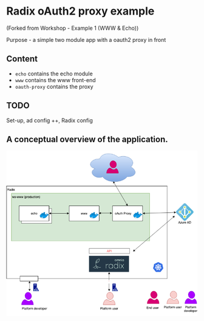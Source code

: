 # Radix oAuth2 proxy example
(Forked from Workshop - Example 1 (WWW & Echo))

Purpose - a simple two module app with a oauth2 proxy in front

## Content

- ```echo``` contains the echo module
- ```www``` contains the www front-end
- ```oauth-proxy``` contains the proxy

## TODO

Set-up, ad config ++, Radix config

## A conceptual overview of the application.

![Conseptual diagram](./docs/smalldiagram.png) 
